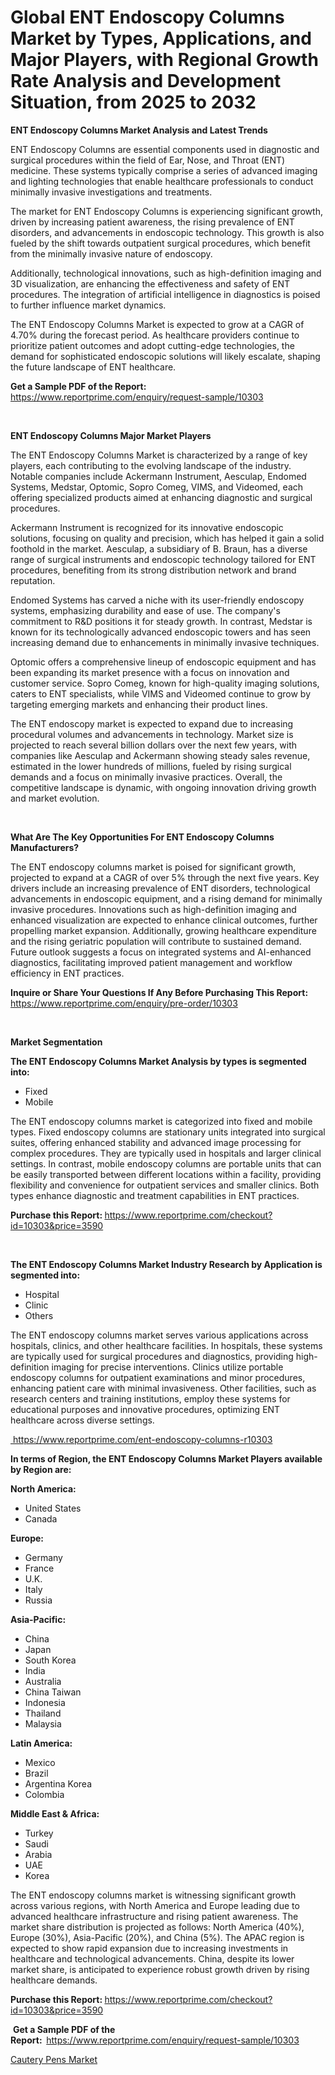 <p><h1>Global ENT Endoscopy Columns Market by Types, Applications, and Major Players, with Regional Growth Rate Analysis and Development Situation, from 2025 to 2032</h1></p><p><strong>ENT Endoscopy Columns Market Analysis and Latest Trends</strong></p>
<p><p>ENT Endoscopy Columns are essential components used in diagnostic and surgical procedures within the field of Ear, Nose, and Throat (ENT) medicine. These systems typically comprise a series of advanced imaging and lighting technologies that enable healthcare professionals to conduct minimally invasive investigations and treatments. </p><p>The market for ENT Endoscopy Columns is experiencing significant growth, driven by increasing patient awareness, the rising prevalence of ENT disorders, and advancements in endoscopic technology. This growth is also fueled by the shift towards outpatient surgical procedures, which benefit from the minimally invasive nature of endoscopy. </p><p>Additionally, technological innovations, such as high-definition imaging and 3D visualization, are enhancing the effectiveness and safety of ENT procedures. The integration of artificial intelligence in diagnostics is poised to further influence market dynamics. </p><p>The ENT Endoscopy Columns Market is expected to grow at a CAGR of 4.70% during the forecast period. As healthcare providers continue to prioritize patient outcomes and adopt cutting-edge technologies, the demand for sophisticated endoscopic solutions will likely escalate, shaping the future landscape of ENT healthcare.</p></p>
<p><strong>Get a Sample PDF of the Report:&nbsp;</strong> <a href="https://www.reportprime.com/enquiry/request-sample/10303?utm_campaign=2282&utm_medium=2&utm_source=Github&utm_content=ia&utm_term=20032025&utm_id=ent-endoscopy-columns">https://www.reportprime.com/enquiry/request-sample/10303</a></p>
<p>&nbsp;</p>
<p><strong>ENT Endoscopy Columns Major Market Players</strong></p>
<p><p>The ENT Endoscopy Columns Market is characterized by a range of key players, each contributing to the evolving landscape of the industry. Notable companies include Ackermann Instrument, Aesculap, Endomed Systems, Medstar, Optomic, Sopro Comeg, VIMS, and Videomed, each offering specialized products aimed at enhancing diagnostic and surgical procedures.</p><p>Ackermann Instrument is recognized for its innovative endoscopic solutions, focusing on quality and precision, which has helped it gain a solid foothold in the market. Aesculap, a subsidiary of B. Braun, has a diverse range of surgical instruments and endoscopic technology tailored for ENT procedures, benefiting from its strong distribution network and brand reputation.</p><p>Endomed Systems has carved a niche with its user-friendly endoscopy systems, emphasizing durability and ease of use. The company's commitment to R&D positions it for steady growth. In contrast, Medstar is known for its technologically advanced endoscopic towers and has seen increasing demand due to enhancements in minimally invasive techniques.</p><p>Optomic offers a comprehensive lineup of endoscopic equipment and has been expanding its market presence with a focus on innovation and customer service. Sopro Comeg, known for high-quality imaging solutions, caters to ENT specialists, while VIMS and Videomed continue to grow by targeting emerging markets and enhancing their product lines.</p><p>The ENT endoscopy market is expected to expand due to increasing procedural volumes and advancements in technology. Market size is projected to reach several billion dollars over the next few years, with companies like Aesculap and Ackermann showing steady sales revenue, estimated in the lower hundreds of millions, fueled by rising surgical demands and a focus on minimally invasive practices. Overall, the competitive landscape is dynamic, with ongoing innovation driving growth and market evolution.</p></p>
<p>&nbsp;</p>
<p><strong>What Are The Key Opportunities For ENT Endoscopy Columns Manufacturers?</strong></p>
<p><p>The ENT endoscopy columns market is poised for significant growth, projected to expand at a CAGR of over 5% through the next five years. Key drivers include an increasing prevalence of ENT disorders, technological advancements in endoscopic equipment, and a rising demand for minimally invasive procedures. Innovations such as high-definition imaging and enhanced visualization are expected to enhance clinical outcomes, further propelling market expansion. Additionally, growing healthcare expenditure and the rising geriatric population will contribute to sustained demand. Future outlook suggests a focus on integrated systems and AI-enhanced diagnostics, facilitating improved patient management and workflow efficiency in ENT practices.</p></p>
<p><strong>Inquire or Share Your Questions If Any Before Purchasing This Report:</strong> <a href="https://www.reportprime.com/enquiry/pre-order/10303?utm_campaign=2282&utm_medium=2&utm_source=Github&utm_content=ia&utm_term=20032025&utm_id=ent-endoscopy-columns">https://www.reportprime.com/enquiry/pre-order/10303</a></p>
<p>&nbsp;</p>
<p><strong>Market Segmentation</strong></p>
<p><strong>The ENT Endoscopy Columns Market Analysis by types is segmented into:</strong></p>
<p><ul><li>Fixed</li><li>Mobile</li></ul></p>
<p><p>The ENT endoscopy columns market is categorized into fixed and mobile types. Fixed endoscopy columns are stationary units integrated into surgical suites, offering enhanced stability and advanced image processing for complex procedures. They are typically used in hospitals and larger clinical settings. In contrast, mobile endoscopy columns are portable units that can be easily transported between different locations within a facility, providing flexibility and convenience for outpatient services and smaller clinics. Both types enhance diagnostic and treatment capabilities in ENT practices.</p></p>
<p><strong>Purchase this Report:&nbsp;</strong><a href="https://www.reportprime.com/checkout?id=10303&price=3590&utm_campaign=2282&utm_medium=2&utm_source=Github&utm_content=ia&utm_term=20032025&utm_id=ent-endoscopy-columns">https://www.reportprime.com/checkout?id=10303&price=3590</a></p>
<p>&nbsp;</p>
<p><strong>The ENT Endoscopy Columns Market Industry Research by Application is segmented into:</strong></p>
<p><ul><li>Hospital</li><li>Clinic</li><li>Others</li></ul></p>
<p><p>The ENT endoscopy columns market serves various applications across hospitals, clinics, and other healthcare facilities. In hospitals, these systems are typically used for surgical procedures and diagnostics, providing high-definition imaging for precise interventions. Clinics utilize portable endoscopy columns for outpatient examinations and minor procedures, enhancing patient care with minimal invasiveness. Other facilities, such as research centers and training institutions, employ these systems for educational purposes and innovative procedures, optimizing ENT healthcare across diverse settings.</p></p>
<p><a href="https://www.reportprime.com/ent-endoscopy-columns-r10303?utm_campaign=2282&utm_medium=2&utm_source=Github&utm_content=ia&utm_term=20032025&utm_id=ent-endoscopy-columns">&nbsp;https://www.reportprime.com/ent-endoscopy-columns-r10303</a></p>
<p><strong>In terms of Region, the ENT Endoscopy Columns Market Players available by Region are:</strong></p>
<p>
    <p> <strong> North America: </strong>
        <ul>
            <li>United States</li>
            <li>Canada</li>
        </ul>
        </p> 
    <p> <strong> Europe: </strong>
        <ul>
            <li>Germany</li>
            <li>France</li>
            <li>U.K.</li>
            <li>Italy</li>
            <li>Russia</li>
        </ul>
        </p> 
    <p> <strong> Asia-Pacific: </strong>
        <ul>
            <li>China</li>
            <li>Japan</li>
            <li>South Korea</li>
            <li>India</li>
            <li>Australia</li>
            <li>China Taiwan</li>
            <li>Indonesia</li>
            <li>Thailand</li>
            <li>Malaysia</li>
        </ul>
        </p> 
    <p> <strong> Latin America: </strong>
        <ul>
            <li>Mexico</li>
            <li>Brazil</li>
            <li>Argentina Korea</li>
            <li>Colombia</li>
        </ul>
        </p> 
    <p> <strong> Middle East & Africa: </strong>
        <ul>
            <li>Turkey</li>
            <li>Saudi</li>
            <li>Arabia</li>
            <li>UAE</li>
            <li>Korea</li>
        </ul>
    </p>
    </p>
<p><p>The ENT endoscopy columns market is witnessing significant growth across various regions, with North America and Europe leading due to advanced healthcare infrastructure and rising patient awareness. The market share distribution is projected as follows: North America (40%), Europe (30%), Asia-Pacific (20%), and China (5%). The APAC region is expected to show rapid expansion due to increasing investments in healthcare and technological advancements. China, despite its lower market share, is anticipated to experience robust growth driven by rising healthcare demands.</p></p>
<p><strong>Purchase this Report: </strong><a href="https://www.reportprime.com/checkout?id=10303&price=3590&utm_campaign=2282&utm_medium=2&utm_source=Github&utm_content=ia&utm_term=20032025&utm_id=ent-endoscopy-columns">https://www.reportprime.com/checkout?id=10303&price=3590</a></p>
<p>&nbsp;<strong>Get a Sample PDF of the Report:&nbsp;&nbsp;</strong><a href="https://www.reportprime.com/enquiry/request-sample/10303?utm_campaign=2282&utm_medium=2&utm_source=Github&utm_content=ia&utm_term=20032025&utm_id=ent-endoscopy-columns">https://www.reportprime.com/enquiry/request-sample/10303</a></p>
<p><strong></strong></p>
<p><p><a href="https://github.com/hoppeellia6b/Market-Research-Report-List-1/blob/main/cautery-pens-market.md?utm_campaign=2282&utm_medium=2&utm_source=Github&utm_content=ia&utm_term=20032025&utm_id=ent-endoscopy-columns">Cautery Pens Market</a></p></p>
